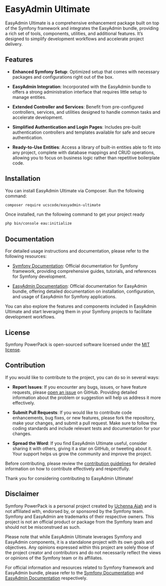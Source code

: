 # EasyAdmin Ultimate

EasyAdmin Ultimate is a comprehensive enhancement package built on top of the Symfony framework and integrates the EasyAdmin bundle, providing a rich set of tools, components, utilities, and additional features. It’s designed to simplify development workflows and accelerate project delivery.

## Features

- **Enhanced Symfony Setup**: Optimized setup that comes with necessary packages and configurations right out of the box.

- **EasyAdmin Integration**: Incorporated with the EasyAdmin bundle to offers a strong administration interface that requires little setup to manage entities.

- **Extended Controller and Services**: Benefit from pre-configured controllers, services, and utilities designed to handle common tasks and accelerate development.

- **Simplified Authentication and Login Pages**: Includes pre-built authentication controllers and templates available for safe and secure authentication.

- **Ready-to-Use Entities**: Access a library of built-in entities able to fit into any project, complete with database mappings and CRUD operations, allowing you to focus on business logic rather than repetitive boilerplate code.

## Installation

You can install EasyAdmin Ultimate via Composer. Run the following command:

```bash
composer require ucscode/easyadmin-ultimate
```

Once installed, run the following command to get your project ready

```bash
php bin/console eau:initialize
```

## Documentation

For detailed usage instructions and documentation, please refer to the following resources:

- [Symfony Documentation](https://symfony.com/doc/current/index.html): Official documentation for Symfony framework, providing comprehensive guides, tutorials, and references for Symfony development.

- [EasyAdmin Documentation](https://symfony.com/doc/current/bundles/EasyAdminBundle/index.html): Official documentation for EasyAdmin bundle, offering detailed documentation on installation, configuration, and usage of EasyAdmin for Symfony applications.

You can also explore the features and components included in EasyAdmin Ultimate and start leveraging them in your Symfony projects to facilitate development workflows.

## License

Symfony PowerPack is open-sourced software licensed under the [MIT license](https://opensource.org/licenses/MIT).

## Contribution

If you would like to contribute to the project, you can do so in several ways:

- **Report Issues**: If you encounter any bugs, issues, or have feature requests, please [open an issue](https://github.com/ucscode/symfony-easyadmin-powerpack/issues) on GitHub. Providing detailed information about the problem or suggestion will help us address it more effectively.

- **Submit Pull Requests**: If you would like to contribute code enhancements, bug fixes, or new features, please fork the repository, make your changes, and submit a pull request. Make sure to follow the coding standards and include relevant tests and documentation for your changes.

- **Spread the Word**: If you find EasyAdmin Ultimate useful, consider sharing it with others, giving it a star on GitHub, or tweeting about it. Your support helps us grow the community and improve the project.

Before contributing, please review the [contribution guidelines](CONTRIBUTING.md) for detailed information on how to contribute effectively and respectfully.

Thank you for considering contributing to EasyAdmin Ultimate!

## Disclaimer

Symfony PowerPack is a personal project created by [Uchenna Ajah](http://ucscode.com) and is not affiliated with, endorsed by, or sponsored by the Symfony team. Symfony and EasyAdmin are trademarks of their respective owners. This project is not an official product or package from the Symfony team and should not be misconstrued as such.

Please note that while EasyAdmin Ultimate leverages Symfony and EasyAdmin components, it is a standalone project with its own goals and objectives. Any opinions expressed within this project are solely those of the project creator and contributors and do not necessarily reflect the views or opinions of the Symfony team or its affiliates.

For official information and resources related to Symfony framework and EasyAdmin bundle, please refer to the [Symfony Documentation](https://symfony.com/doc/current/index.html) and [EasyAdmin Documentation](https://symfony.com/doc/current/bundles/EasyAdminBundle/index.html) respectively.

